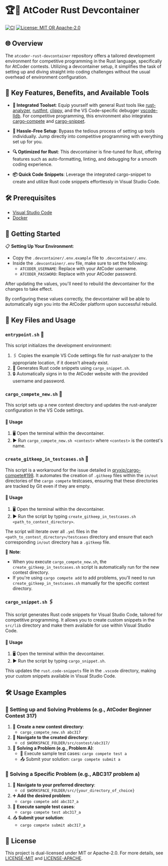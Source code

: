 # 🏆🦀 AtCoder Rust Devcontainer

[![CI](https://github.com/yiwiy9/atcoder-rust-devcontainer/actions/workflows/ci.yml/badge.svg)](https://github.com/yiwiy9/atcoder-rust-devcontainer/actions)
[![License: MIT OR Apache-2.0](https://img.shields.io/badge/license-MIT_OR_Apache--2.0-blue)](#-license)

## 🌐 Overview

The `atcoder-rust-devcontainer` repository offers a tailored development environment for competitive programming in the Rust language, specifically for AtCoder contests. Utilizing a devcontainer setup, it simplifies the task of setting up and diving straight into coding challenges without the usual overhead of environment configuration.

## 🚀 Key Features, Benefits, and Available Tools

- **🔧 Integrated Toolset**: Equip yourself with general Rust tools like [rust-analyzer](https://github.com/rust-lang/rust-analyzer), [rustfmt](https://github.com/rust-lang/rustfmt), [clippy](https://github.com/rust-lang/rust-clippy), and the VS Code-specific debugger [vscode-lldb](https://github.com/vadimcn/codelldb). For competitive programming, this environment also integrates [cargo-compete](https://github.com/qryxip/cargo-compete) and [cargo-snippet](https://github.com/hatoo/cargo-snippet).

- **🌟 Hassle-Free Setup**: Bypass the tedious process of setting up tools individually. Jump directly into competitive programming with everything set up for you.

- **🔍 Optimized for Rust**: This devcontainer is fine-tuned for Rust, offering features such as auto-formatting, linting, and debugging for a smooth coding experience.

- **📦 Quick Code Snippets**: Leverage the integrated cargo-snippet to create and utilize Rust code snippets effortlessly in Visual Studio Code.

## 🛠 Prerequisites

- [Visual Studio Code](https://code.visualstudio.com/)
- [Docker](https://www.docker.com/)

## 🚶 Getting Started

📋 **Setting Up Your Environment**:

- Copy the `.devcontainer/.env.example` file to `.devcontainer/.env`.
- Inside the `.devcontainer/.env` file, make sure to set the following:
  - `ATCODER_USERNAME`: Replace with your AtCoder username.
  - `ATCODER_PASSWORD`: Replace with your AtCoder password.

After updating the values, you'll need to rebuild the devcontainer for the changes to take effect.

By configuring these values correctly, the devcontainer will be able to automatically sign you into the AtCoder platform upon successful rebuild.

## 🔑 Key Files and Usage

### `entrypoint.sh` 📄

This script initializes the development environment:

1. 🖇 Copies the example VS Code settings file for rust-analyzer to the appropriate location, if it doesn't already exist.
1. 📝 Generates Rust code snippets using `cargo_snippet.sh`.
1. 🔒 Automatically signs in to the AtCoder website with the provided username and password.

### `cargo_compete_new.sh` 📂

This script sets up a new contest directory and updates the rust-analyzer configuration in the VS Code settings.

#### 🚀 Usage

1. 🖥 Open the terminal within the devcontainer.
1. ▶ Run `cargo_compete_new.sh <contest>` where `<contest>` is the contest's name.

### `create_gitkeep_in_testcases.sh` 📂

This script is a workaround for the issue detailed in [qryxip/cargo-compete#198](https://github.com/qryxip/cargo-compete/pull/198). It automates the creation of `.gitkeep` files within the `in/out` directories of the `cargo compete` testcases, ensuring that these directories are tracked by Git even if they are empty.

#### 🚀 Usage

1. 🖥 Open the terminal within the devcontainer.
1. ▶ Run the script by typing `create_gitkeep_in_testcases.sh <path_to_contest_directory>`.

The script will iterate over all `.yml` files in the `<path_to_contest_directory>/testcases` directory and ensure that each corresponding `in/out` directory has a `.gitkeep` file.

📝 **Note**:

- When you execute `cargo_compete_new.sh`, the `create_gitkeep_in_testcases.sh` script is automatically run for the new contest directory.
- If you're using `cargo compete add` to add problems, you'll need to run `create_gitkeep_in_testcases.sh` manually for the specific contest directory.

### `cargo_snippet.sh` 🖇

This script generates Rust code snippets for Visual Studio Code, tailored for competitive programming. It allows you to create custom snippets in the `src/lib` directory and make them available for use within Visual Studio Code.

#### 🚀 Usage

1. 🖥 Open the terminal within the devcontainer.
1. ▶ Run the script by typing `cargo_snippet.sh`.

This updates the `rust.code-snippets` file in the `.vscode` directory, making your custom snippets available in Visual Studio Code.

## 🛠 Usage Examples

### 🏁 Setting up and Solving Problems (e.g., AtCoder Beginner Contest 317)

1. 📁 **Create a new contest directory**:
    - `cargo_compete_new.sh abc317`
1. 🚶 **Navigate to the created directory**:
    - `cd $WORKSPACE_FOLDER/src/contest/abc317/`
1. 📝 **Solving a Problem (e.g., Problem A)**:
    - 🧪 Execute sample test cases: `cargo compete test a`
    - 📤 Submit your solution: `cargo compete submit a`

### 🎯 Solving a Specific Problem (e.g., ABC317 problem a)

1. 🚶 **Navigate to your preferred directory**:
    - `cd $WORKSPACE_FOLDER/src/{your_directory_of_choice}`
1. ➕ **Add the desired problem**:
    - `cargo compete add abc317_a`
1. 🧪 **Execute sample test cases**:
    - `cargo compete test abc317_a`
1. 📤 **Submit your solution**:
    - `cargo compete submit abc317_a`

## 📜 License

This project is dual-licensed under MIT or Apache-2.0. For more details, see [LICENSE-MIT](LICENSE-MIT) and [LICENSE-APACHE](LICENSE-APACHE).
